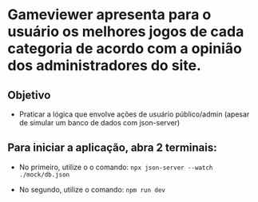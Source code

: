 # Gameviewer apresenta para o usuário os melhores jogos de cada categoria de acordo com a opinião dos administradores do site. 

## Objetivo
- Praticar a lógica que envolve ações de usuário público/admin (apesar de simular um banco de dados com json-server)

## Para iniciar a aplicação, abra 2 terminais:
- No primeiro, utilize o o comando: 
`npx json-server --watch ./mock/db.json`

- No segundo, utilize o comando:
`npm run dev`
